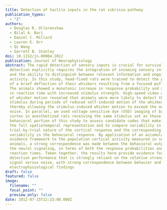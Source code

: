 ```yaml
---
title: Detection of tactile inputs in the rat vibrissa pathway
publication_types:
  - "2"
authors:
  - Douglas R. Ollerenshaw
  - Bilal A. Bari
  - Daniel C. Millard
  - Lauren E. Orr
  - Qi Wang
  - Garrett B. Stanley
doi: 10.1152/jn.00004.2012
publication: Journal of Neurophysiology
abstract: The rapid detection of sensory inputs is crucial for survival. Sensory
  detection explicitly requires the integration of incoming sensory information
  and the ability to distinguish between relevant information and ongoing neural
  activity. In this study, head-fixed rats were trained to detect the presence
  of a brief deflection of their whiskers resulting from a focused puff of air.
  The animals showed a monotonic increase in response probability and a decrease
  in reaction time with increased stimulus strength. High-speed video analysis
  of whisker motion revealed that animals were more likely to detect the
  stimulus during periods of reduced self-induced motion of the whiskers,
  thereby allowing the stimulus-induced whisker motion to exceed the ongoing
  noise. In parallel, we used voltage sensitive dye (VSD) imaging of barrel
  cortex in anesthetized rats receiving the same stimulus set as those in the
  behavioral portion of this study to assess candidate codes that make use of
  the full spatiotemporal representation and to compare variability in the
  trial-by-trial nature of the cortical response and the corresponding
  variability in the behavioral response. By application of an accumulating
  evidence framework to the population cortical activity measured in separate
  animals, a strong correspondence was made between the behavioral output and
  the neural signaling, in terms of both the response probabilities and the
  reaction times. Taken together, the results here provide evidence for
  detection performance that is strongly reliant on the relative strength of
  signal versus noise, with strong correspondence between behavior and parallel
  electrophysiological findings
draft: false
featured: false
image:
  filename: ""
  focal_point: ""
  preview_only: false
date: 2012-07-15T22:23:00.000Z
---
```

